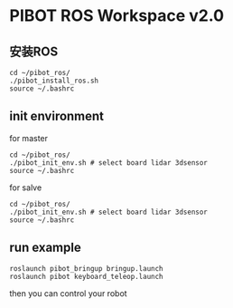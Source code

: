 # PIBOT ROS Workspace v2.0

## 安装ROS
```shell
cd ~/pibot_ros/
./pibot_install_ros.sh
source ~/.bashrc
```

## init environment
for master
```shell
cd ~/pibot_ros/
./pibot_init_env.sh # select board lidar 3dsensor
source ~/.bashrc
```

for salve
```shell
cd ~/pibot_ros/
./pibot_init_env.sh # select board lidar 3dsensor
source ~/.bashrc
```

## run example
```
roslaunch pibot_bringup bringup.launch
roslaunch pibot keyboard_teleop.launch
```

then you can control your robot
